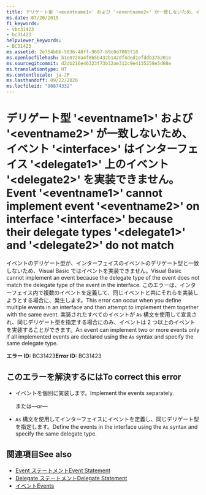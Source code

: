 ```yaml
---
title: デリゲート型 '<eventname1>' および '<eventname2>' が一致しないため、イベント '<interface>' はインターフェイス '<delegate1>' 上のイベント '<delegate2>' を実装できません。
ms.date: 07/20/2015
f1_keywords:
- vbc31423
- bc31423
helpviewer_keywords:
- BC31423
ms.assetid: 2e754b66-5836-48ff-9697-b9c0d7085f18
ms.openlocfilehash: b1e0728a4f865b432b142df4ded1efddb376201e
ms.sourcegitcommit: d2db216e46323f73b32ae312c9e4135258e5d68e
ms.translationtype: HT
ms.contentlocale: ja-JP
ms.lasthandoff: 09/22/2020
ms.locfileid: "90874332"
---
```

# <a name="event-eventname1-cannot-implement-event-eventname2-on-interface-interface-because-their-delegate-types-delegate1-and-delegate2-do-not-match"></a><span data-ttu-id="1246f-102">デリゲート型 '\<eventname1>' および '\<eventname2>' が一致しないため、イベント '\<interface>' はインターフェイス '\<delegate1>' 上のイベント '\<delegate2>' を実装できません。</span><span class="sxs-lookup"><span data-stu-id="1246f-102">Event '\<eventname1>' cannot implement event '\<eventname2>' on interface '\<interface>' because their delegate types '\<delegate1>' and '\<delegate2>' do not match</span></span>

<span data-ttu-id="1246f-103">イベントのデリゲート型が、インターフェイスのイベントのデリゲート型と一致しないため、Visual Basic ではイベントを実装できません。</span><span class="sxs-lookup"><span data-stu-id="1246f-103">Visual Basic cannot implement an event because the delegate type of the event does not match the delegate type of the event in the interface.</span></span> <span data-ttu-id="1246f-104">このエラーは、インターフェイス内で複数のイベントを定義して、同じイベントと共にそれらを実装しようとする場合に、発生します。</span><span class="sxs-lookup"><span data-stu-id="1246f-104">This error can occur when you define multiple events in an interface and then attempt to implement them together with the same event.</span></span> <span data-ttu-id="1246f-105">実装されたすべてのイベントが `As` 構文を使用して宣言され、同じデリゲート型を指定する場合にのみ、イベントは 2 つ以上のイベントを実装することができます。</span><span class="sxs-lookup"><span data-stu-id="1246f-105">An event can implement two or more events only if all implemented events are declared using the `As` syntax and specify the same delegate type.</span></span>  
  
 <span data-ttu-id="1246f-106">**エラー ID:** BC31423</span><span class="sxs-lookup"><span data-stu-id="1246f-106">**Error ID:** BC31423</span></span>  
  
## <a name="to-correct-this-error"></a><span data-ttu-id="1246f-107">このエラーを解決するには</span><span class="sxs-lookup"><span data-stu-id="1246f-107">To correct this error</span></span>  
  
- <span data-ttu-id="1246f-108">イベントを個別に実装します。</span><span class="sxs-lookup"><span data-stu-id="1246f-108">Implement the events separately.</span></span>  
  
     <span data-ttu-id="1246f-109">または</span><span class="sxs-lookup"><span data-stu-id="1246f-109">—or—</span></span>  
  
- <span data-ttu-id="1246f-110">`As` 構文を使用してインターフェイスにイベントを定義し、同じデリゲート型を指定します。</span><span class="sxs-lookup"><span data-stu-id="1246f-110">Define the events in the interface using the `As` syntax and specify the same delegate type.</span></span>  
  
## <a name="see-also"></a><span data-ttu-id="1246f-111">関連項目</span><span class="sxs-lookup"><span data-stu-id="1246f-111">See also</span></span>

- [<span data-ttu-id="1246f-112">Event ステートメント</span><span class="sxs-lookup"><span data-stu-id="1246f-112">Event Statement</span></span>](../statements/event-statement.md)
- [<span data-ttu-id="1246f-113">Delegate ステートメント</span><span class="sxs-lookup"><span data-stu-id="1246f-113">Delegate Statement</span></span>](../statements/delegate-statement.md)
- [<span data-ttu-id="1246f-114">イベント</span><span class="sxs-lookup"><span data-stu-id="1246f-114">Events</span></span>](../../programming-guide/language-features/events/index.md)
